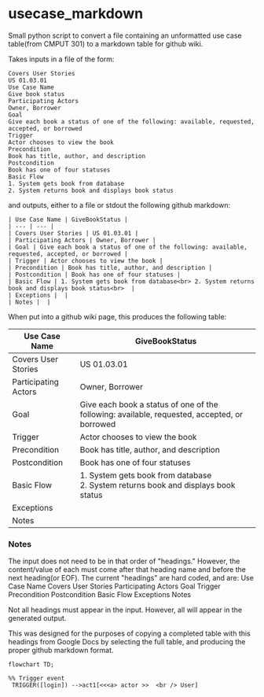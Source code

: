 # usecase_markdown
Small python script to convert a file containing an unformatted use case table(from CMPUT 301) to a markdown table for github wiki. 

Takes inputs in a file of the form:
``` 
Covers User Stories
US 01.03.01
Use Case Name
Give book status
Participating Actors
Owner, Borrower
Goal
Give each book a status of one of the following: available, requested, accepted, or borrowed
Trigger
Actor chooses to view the book
Precondition
Book has title, author, and description
Postcondition
Book has one of four statuses
Basic Flow
1. System gets book from database
2. System returns book and displays book status
```

and outputs, either to a file or stdout the following github markdown: 
```
| Use Case Name | GiveBookStatus |
| --- | --- |
| Covers User Stories | US 01.03.01 |
| Participating Actors | Owner, Borrower |
| Goal | Give each book a status of one of the following: available, requested, accepted, or borrowed |
| Trigger | Actor chooses to view the book |
| Precondition | Book has title, author, and description |
| Postcondition | Book has one of four statuses |
| Basic Flow | 1. System gets book from database<br> 2. System returns book and displays book status<br>  |
| Exceptions |  |
| Notes |  |
```

When put into a github wiki page, this produces the following table: 

| Use Case Name | GiveBookStatus |
| --- | --- |
| Covers User Stories | US 01.03.01 |
| Participating Actors | Owner, Borrower |
| Goal | Give each book a status of one of the following: available, requested, accepted, or borrowed |
| Trigger | Actor chooses to view the book |
| Precondition | Book has title, author, and description |
| Postcondition | Book has one of four statuses |
| Basic Flow | 1. System gets book from database<br> 2. System returns book and displays book status<br>  |
| Exceptions |  |
| Notes |  |


### Notes
The input does not need to be in that order of "headings." However, the content/value of each must come after that heading name and before the next heading(or EOF). 
The current "headings" are hard coded, and are: 
Use Case Name
Covers User Stories
Participating Actors
Goal 
Trigger
Precondition
Postcondition
Basic Flow
Exceptions
Notes

Not all headings must appear in the input. However, all will appear in the generated output. 

This was designed for the purposes of copying a completed table with this headings from Google Docs by selecting the full table, and producing the proper github markdown format. 


`````mermaid
flowchart TD;

%% Trigger event
 TRIGGER([login]) -->act1[<<<a> actor >>  <br /> User]
 
 
`````

